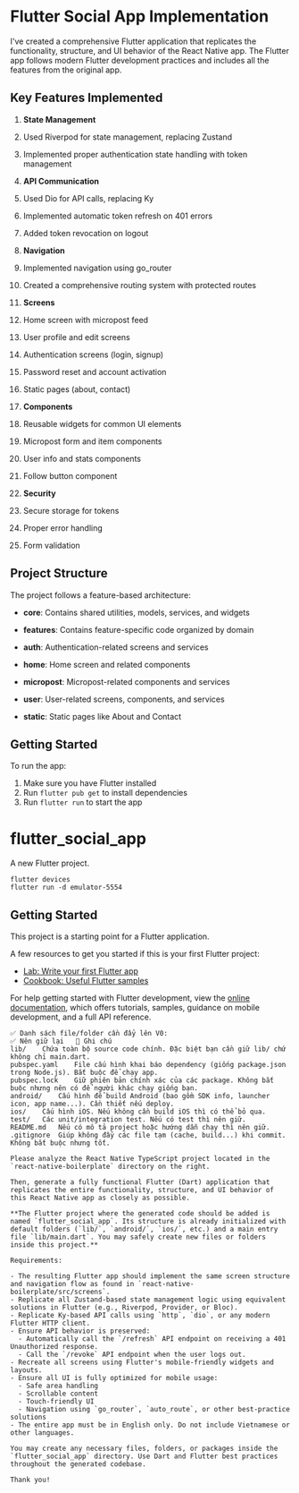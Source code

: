 # Flutter Social App Implementation

I've created a comprehensive Flutter application that replicates the functionality, structure, and UI behavior of the React Native app. The Flutter app follows modern Flutter development practices and includes all the features from the original app.

## Key Features Implemented

1. **State Management**

1. Used Riverpod for state management, replacing Zustand
2. Implemented proper authentication state handling with token management



2. **API Communication**

1. Used Dio for API calls, replacing Ky
2. Implemented automatic token refresh on 401 errors
3. Added token revocation on logout



3. **Navigation**

1. Implemented navigation using go_router
2. Created a comprehensive routing system with protected routes



4. **Screens**

1. Home screen with micropost feed
2. User profile and edit screens
3. Authentication screens (login, signup)
4. Password reset and account activation
5. Static pages (about, contact)



5. **Components**

1. Reusable widgets for common UI elements
2. Micropost form and item components
3. User info and stats components
4. Follow button component



6. **Security**

1. Secure storage for tokens
2. Proper error handling
3. Form validation





## Project Structure

The project follows a feature-based architecture:

- **core**: Contains shared utilities, models, services, and widgets
- **features**: Contains feature-specific code organized by domain

- **auth**: Authentication-related screens and services
- **home**: Home screen and related components
- **micropost**: Micropost-related components and services
- **user**: User-related screens, components, and services
- **static**: Static pages like About and Contact





## Getting Started

To run the app:

1. Make sure you have Flutter installed
2. Run `flutter pub get` to install dependencies
3. Run `flutter run` to start the app

# flutter_social_app

A new Flutter project.

```
flutter devices
flutter run -d emulator-5554
```

## Getting Started

This project is a starting point for a Flutter application.

A few resources to get you started if this is your first Flutter project:

- [Lab: Write your first Flutter app](https://docs.flutter.dev/get-started/codelab)
- [Cookbook: Useful Flutter samples](https://docs.flutter.dev/cookbook)

For help getting started with Flutter development, view the
[online documentation](https://docs.flutter.dev/), which offers tutorials,
samples, guidance on mobile development, and a full API reference.

```
✅ Danh sách file/folder cần đẩy lên V0:
✅ Nên giữ lại	📄 Ghi chú
lib/	Chứa toàn bộ source code chính. Đặc biệt bạn cần giữ lib/ chứ không chỉ main.dart.
pubspec.yaml	File cấu hình khai báo dependency (giống package.json trong Node.js). Bắt buộc để chạy app.
pubspec.lock	Giữ phiên bản chính xác của các package. Không bắt buộc nhưng nên có để người khác chạy giống bạn.
android/	Cấu hình để build Android (bao gồm SDK info, launcher icon, app name...). Cần thiết nếu deploy.
ios/	Cấu hình iOS. Nếu không cần build iOS thì có thể bỏ qua.
test/	Các unit/integration test. Nếu có test thì nên giữ.
README.md	Nếu có mô tả project hoặc hướng dẫn chạy thì nên giữ.
.gitignore	Giúp không đẩy các file tạm (cache, build...) khi commit. Không bắt buộc nhưng tốt.
```

```
Please analyze the React Native TypeScript project located in the `react-native-boilerplate` directory on the right.

Then, generate a fully functional Flutter (Dart) application that replicates the entire functionality, structure, and UI behavior of this React Native app as closely as possible.

**The Flutter project where the generated code should be added is named `flutter_social_app`. Its structure is already initialized with default folders (`lib/`, `android/`, `ios/`, etc.) and a main entry file `lib/main.dart`. You may safely create new files or folders inside this project.**

Requirements:

- The resulting Flutter app should implement the same screen structure and navigation flow as found in `react-native-boilerplate/src/screens`.
- Replicate all Zustand-based state management logic using equivalent solutions in Flutter (e.g., Riverpod, Provider, or Bloc).
- Replicate Ky-based API calls using `http`, `dio`, or any modern Flutter HTTP client.
- Ensure API behavior is preserved:
  - Automatically call the `/refresh` API endpoint on receiving a 401 Unauthorized response.
  - Call the `/revoke` API endpoint when the user logs out.
- Recreate all screens using Flutter's mobile-friendly widgets and layouts.
- Ensure all UI is fully optimized for mobile usage:
  - Safe area handling
  - Scrollable content
  - Touch-friendly UI
  - Navigation using `go_router`, `auto_route`, or other best-practice solutions
- The entire app must be in English only. Do not include Vietnamese or other languages.

You may create any necessary files, folders, or packages inside the `flutter_social_app` directory. Use Dart and Flutter best practices throughout the generated codebase.

Thank you!
```